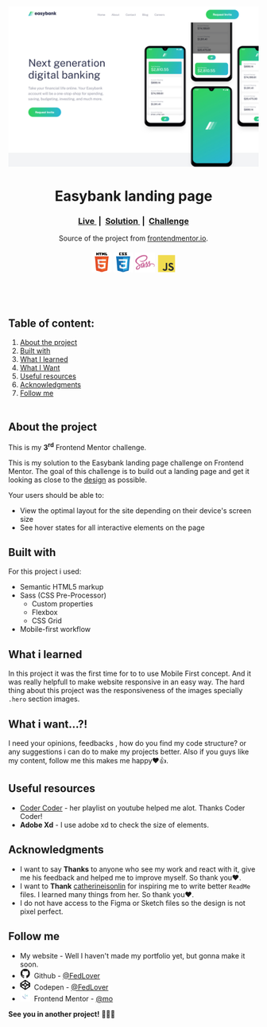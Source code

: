 ![Challenge Design](./images/project-preview.png)

<div align="center">
 <h1>Easybank landing page</h1>
 <h3>
    <a href="https://mohamedaridah.github.io/frontendmentor_easybank-landing-page/" title="Check The Website Live on Github" target="_blank">
      Live
    </a>
    <span>&nbsp;|&nbsp;</span>
    <a href="https://www.frontendmentor.io/solutions/easybank-landing-page-RY7S7zssL" title="Check My Solution on Frontend Mentor" target="_blank">
      Solution
    </a>
    <span>&nbsp;|&nbsp;</span>
    <a href="https://www.frontendmentor.io/challenges/easybank-landing-page-WaUhkoDN" title="Original Frontend Mentor Challenge Link" target="_blank">
      Challenge
    </a>
  </h3>
  <div>
     Source of the project from <a href="https://www.frontendmentor.io/" target="_blank">frontendmentor.io</a>.
  </div>
  <h5>
    <p>
      <img src="https://raw.githubusercontent.com/devicons/devicon/master/icons/html5/html5-original-wordmark.svg" alt="html5" width="40" height="40" title="HTML5"/>
      <img src="https://raw.githubusercontent.com/devicons/devicon/master/icons/css3/css3-original-wordmark.svg" alt="css3" width="40" height="40" title="CSS3"/>
      <img src="https://raw.githubusercontent.com/devicons/devicon/2ae2a900d2f041da66e950e4d48052658d850630/icons/sass/sass-original.svg" alt="sass" width="40" height="40" title="SASS"/>
      &nbsp;<img src="https://raw.githubusercontent.com/devicons/devicon/master/icons/javascript/javascript-original.svg" alt="javascript" width="35" height="35" title="JavaScript"/>
    </p>
  </h5>
</div>

<br>
<br>

## Table of content:

1. [About the project](#about-the-project)
1. [Built with](#built-with)
1. [What I learned](#what-i-learned)
1. [What I Want](#what-i-want...?!)
1. [Useful resources](#useful-resources)
1. [Acknowledgments](#acknowledgments)
1. [Follow me](#follow-me)
   <br>
   <br>

## About the project

This is my <strong>3<sup>rd</sup></strong> Frontend Mentor challenge.

This is my solution to the Easybank landing page challenge on Frontend Mentor. The goal of this challenge is to build out a landing page and get it looking as close to the [design](./design/desktop-preview.jpg) as possible.

Your users should be able to:

- View the optimal layout for the site depending on their device's screen size
- See hover states for all interactive elements on the page

## Built with

For this project i used:

- Semantic HTML5 markup
- Sass (CSS Pre-Processor)
  - Custom properties
  - Flexbox
  - CSS Grid
- Mobile-first workflow

## What i learned

In this project it was the first time for to to use Mobile First concept. And it was really helpfull to make website responsive in an easy way. The hard thing about this project was the responsiveness of the images specially `.hero` section images.

## What i want...?!

I need your opinions, feedbacks , how do you find my code structure? or any suggestions i can do to make my projects better. Also if you guys like my content, follow me this makes me happy❤👍.

## Useful resources

- [Coder Coder](https://www.youtube.com/c/TheCoderCoder) - her playlist on youtube helped me alot. Thanks Coder Coder!
- **Adobe Xd** - I use adobe xd to check the size of elements.

## Acknowledgments

- I want to say **Thanks** to anyone who see my work and react with it, give me his feedback and helped me to improve myself. So thank you❤.
- I want to **Thank** [catherineisonlin](https://github.com/catherineisonline) for inspiring me to write better `ReadMe` files. I learned many things from her. So thank you❤.
- I do not have access to the Figma or Sketch files so the design is not pixel perfect.

## Follow me

- My website - Well I haven't made my portfolio yet, but gonna make it soon.
- <img src="https://raw.githubusercontent.com/devicons/devicon/1a5dbfa142a9677d6ddaa05d05f377ac23af9a2e/icons/github/github-original.svg" width="20" height="20"/> &nbsp;Github - [@FedLover](https://github.com/MohamedAridah)
- <img src="https://raw.githubusercontent.com/devicons/devicon/1a5dbfa142a9677d6ddaa05d05f377ac23af9a2e/icons/codepen/codepen-plain.svg" width="20" height="20"/> &nbsp;Codepen - [@FedLover](https://codepen.io/FedLover)
- <img src="https://raw.githubusercontent.com/MohamedAridah/hosted-assets/main/FEM.png" width="20" height="20"/> &nbsp;Frontend Mentor - [@mo](https://www.frontendmentor.io/profile/MohamedAridah)

**See you in another project!** 👋👩‍💻
